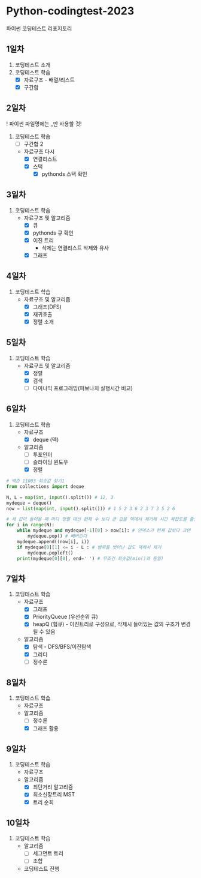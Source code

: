 # Python-codingtest-2023
파이썬 코딩테스트 리포지토리

## 1일차
1. 코딩테스트 소개
2. 코딩테스트 학습
    - [x] 자료구조 - 배열/리스트
    - [x] 구간합

## 2일차
! 파이썬 파일명에는 _만 사용할 것!

1. 코딩테스트 학습
    - [ ] 구간합 2
    - 자료구조 다시
        - [x] 연결리스트
        - [x] 스택
            - [x] pythonds 스택 확인

## 3일차
1. 코딩테스트 학습
    - 자료구조 및 알고리즘
        - [x] 큐
        - [x] pythonds 큐 확인
        - [x] 이진 트리
            - 삭제는 연결리스트 삭제와 유사
        - [x] 그래프

## 4일차
1. 코딩테스트 학습
    - 자료구조 및 알고리즘
        - [x] 그래프(DFS)
        - [x] 재귀호출
        - [x] 정렬 소개

## 5일차
1. 코딩테스트 학습
    - 자료구조 및 알고리즘
        - [x] 정렬
        - [x] 검색
        - [ ] 다이나믹 프로그래밍(피보나치 실행시간 비교)

## 6일차
1. 코딩테스트 학습
    - 자료구조
        - [x] deque (덱)
    - 알고리즘
        - [ ] 투포인터
        - [ ] 슬라이딩 윈도우
        - [x] 정렬
```python
# 백준 11003 최솟값 찾기1
from collections import deque

N, L = map(int, input().split()) # 12, 3
mydeque = deque()
now = list(map(int, input().split())) # 1 5 2 3 6 2 3 7 3 5 2 6

# 새 값이 들어올 때 마다 정렬 대신 현재 수 보다 큰 값을 덱에서 제거해 시간 복잡도를 줄임
for i in range(N):
    while mydeque and mydeque[-1][0] > now[i]: # 인덱스가 현재 값보다 크면
        mydeque.pop() # 빼버린다
    mydeque.append((now[i], i))
    if mydeque[0][1] <= i - L : # 범위를 벗어난 값도 덱에서 제거
        mydeque.popleft()
    print(mydeque[0][0], end=' ') # 무조건 최솟값(min()과 동일)
```

## 7일차
1. 코딩테스트 학습
    - 자료구조
        - [x] 그래프
        - [x] PriorityQueue (우선순위 큐)
        - [x] heapQ (힙큐) - 이진트리로 구성으로, 삭제시 들어있는 값의 구조가 변경될 수 있음
    - 알고리즘
        - [x] 탐색 - DFS/BFS/이진탐색
        - [x] 그리디
        - [ ] 정수론

## 8일차
1. 코딩테스트 학습
    - 자료구조
    - 알고리즘
        - [ ] 정수론
        - [x] 그래프 활용

## 9일차
1. 코딩테스트 학습
    - 자료구조
    - 알고리즘
        - [x] 최단거리 알고리즘
        - [x] 최소신장트리 MST
        - [x] 트리 순회

## 10일차
1. 코딩테스트 학습
    - 알고리즘
        - [ ] 세그먼트 트리
        - [ ] 조합
    - 코딩테스트 진행
